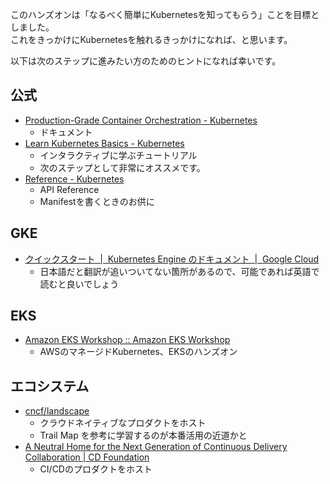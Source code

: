 このハンズオンは「なるべく簡単にKubernetesを知ってもらう」ことを目標としました。  
これをきっかけにKubernetesを触れるきっかけになれば、と思います。  

以下は次のステップに進みたい方のためのヒントになれば幸いです。

## 公式
- [Production-Grade Container Orchestration - Kubernetes](https://kubernetes.io/)
    - ドキュメント
- [Learn Kubernetes Basics - Kubernetes](https://kubernetes.io/docs/tutorials/kubernetes-basics/)
    - インタラクティブに学ぶチュートリアル
    - 次のステップとして非常にオススメです。
- [Reference - Kubernetes](https://kubernetes.io/docs/reference/)
    - API Reference
    - Manifestを書くときのお供に

## GKE
- [クイックスタート  |  Kubernetes Engine のドキュメント  |  Google Cloud](https://cloud.google.com/kubernetes-engine/docs/quickstart?hl=ja)
    - 日本語だと翻訳が追いついてない箇所があるので、可能であれば英語で読むと良いでしょう

## EKS
- [Amazon EKS Workshop :: Amazon EKS Workshop](https://eksworkshop.com/)
    - AWSのマネージドKubernetes、EKSのハンズオン

## エコシステム
- [cncf/landscape](https://github.com/cncf/landscape)
    - クラウドネイティブなプロダクトをホスト
    - Trail Map を参考に学習するのが本番活用の近道かと
- [A Neutral Home for the Next Generation of Continuous Delivery Collaboration | CD Foundation](https://cd.foundation/)
    - CI/CDのプロダクトをホスト
